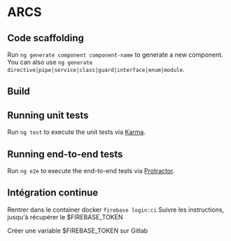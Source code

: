 # ARCS

## Code scaffolding

Run `ng generate component component-name` to generate a new component. You can also use `ng generate directive|pipe|service|class|guard|interface|enum|module`.

## Build

## Running unit tests

Run `ng test` to execute the unit tests via [Karma](https://karma-runner.github.io).

## Running end-to-end tests

Run `ng e2e` to execute the end-to-end tests via [Protractor](http://www.protractortest.org/).


## Intégration continue

Rentrer dans le container docker
`firebase login:ci`
Suivre les instructions, jusqu'à récupérer le $FIREBASE_TOKEN

Créer une variable $FIREBASE_TOKEN sur Gitlab

